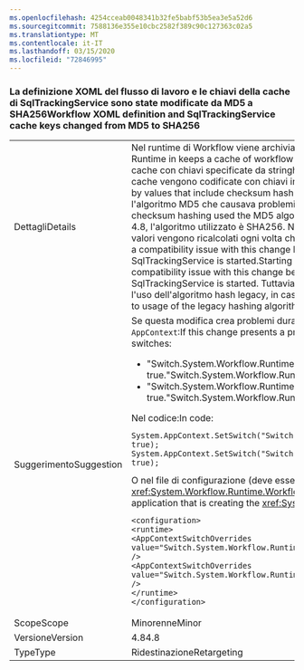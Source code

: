 ```yaml
---
ms.openlocfilehash: 4254cceab0048341b32fe5babf53b5ea3e5a52d6
ms.sourcegitcommit: 7588136e355e10cbc2582f389c90c127363c02a5
ms.translationtype: MT
ms.contentlocale: it-IT
ms.lasthandoff: 03/15/2020
ms.locfileid: "72846995"
---
```

### <a name="workflow-xoml-definition-and-sqltrackingservice-cache-keys-changed-from-md5-to-sha256"></a><span data-ttu-id="be987-101">La definizione XOML del flusso di lavoro e le chiavi della cache di SqlTrackingService sono state modificate da MD5 a SHA256</span><span class="sxs-lookup"><span data-stu-id="be987-101">Workflow XOML definition and SqlTrackingService cache keys changed from MD5 to SHA256</span></span>

|   |   |
|---|---|
|<span data-ttu-id="be987-102">Dettagli</span><span class="sxs-lookup"><span data-stu-id="be987-102">Details</span></span>|<span data-ttu-id="be987-103">Nel runtime di Workflow viene archiviata una cache di definizioni del flusso di lavoro definite in XOML.</span><span class="sxs-lookup"><span data-stu-id="be987-103">The Workflow Runtime in keeps a cache of workflow definitions defined in XOML.</span></span> <span data-ttu-id="be987-104">Anche in SqlTrackingService viene archiviata una cache con chiavi specificate da stringhe.</span><span class="sxs-lookup"><span data-stu-id="be987-104">The SqlTrackingService also keeps a cache that is keyed by strings.</span></span> <span data-ttu-id="be987-105">Queste cache vengono codificate con chiavi in base ai valori che includono un valore hash di checksum.</span><span class="sxs-lookup"><span data-stu-id="be987-105">These caches are keyed by values that include checksum hash value.</span></span> <span data-ttu-id="be987-106">In .NET Framework 4.7.2 e versioni precedenti l'hash del checksum usava l'algoritmo MD5 che causava problemi nei sistemi abilitati per FIPS.</span><span class="sxs-lookup"><span data-stu-id="be987-106">In the .NET Framework 4.7.2 and earlier versions, this checksum hashing used the MD5 algorithm, which caused issues on FIPS-enabled systems.</span></span> <span data-ttu-id="be987-107">A partire da .NET Framework 4.8, l'algoritmo utilizzato è SHA256. Non dovrebbe esserci un problema di compatibilità con questa modifica perché i valori vengono ricalcolati ogni volta che viene avviato il Runtime del flusso di lavoro e SqlTrackingService.There shouldt be a compatibility issue with this change because the values are recalculated each time the Workflow Runtime and SqlTrackingService is started.</span><span class="sxs-lookup"><span data-stu-id="be987-107">Starting with the .NET Framework 4.8, the algorithm used is SHA256.There shouldn't be a compatibility issue with this change because the values are recalculated each time the Workflow Runtime and SqlTrackingService is started.</span></span> <span data-ttu-id="be987-108">Tuttavia, sono state specificate modalità non standard per consentire ai clienti di ripristinare l'uso dell'algoritmo hash legacy, in caso di necessità.</span><span class="sxs-lookup"><span data-stu-id="be987-108">However, we have provided quirks to allow customers to revert back to usage of the legacy hashing algorithm, if necessary.</span></span>|
|<span data-ttu-id="be987-109">Suggerimento</span><span class="sxs-lookup"><span data-stu-id="be987-109">Suggestion</span></span>|<span data-ttu-id="be987-110">Se questa modifica crea problemi durante l'esecuzione dei flussi di lavoro, provare a impostare una o entrambe le opzioni <code>AppContext</code>:</span><span class="sxs-lookup"><span data-stu-id="be987-110">If this change presents a problem when executing workflows, try setting one or both of the <code>AppContext</code> switches:</span></span><ul><li><span data-ttu-id="be987-111">&quot;Switch.System.Workflow.Runtime.UseLegacyHashForWorkflowDefinitionDispenserCacheKey&quot; su true.</span><span class="sxs-lookup"><span data-stu-id="be987-111">&quot;Switch.System.Workflow.Runtime.UseLegacyHashForWorkflowDefinitionDispenserCacheKey&quot; to true.</span></span></li><li><span data-ttu-id="be987-112">&quot;Switch.System.Workflow.Runtime.UseLegacyHashForSqlTrackingCacheKey&quot; su true.</span><span class="sxs-lookup"><span data-stu-id="be987-112">&quot;Switch.System.Workflow.Runtime.UseLegacyHashForSqlTrackingCacheKey&quot; to true.</span></span></li></ul><span data-ttu-id="be987-113">Nel codice:</span><span class="sxs-lookup"><span data-stu-id="be987-113">In code:</span></span><pre><code class="lang-csharp">System.AppContext.SetSwitch(&quot;Switch.System.Workflow.Runtime.UseLegacyHashForWorkflowDefinitionDispenserCacheKey&quot;, true);&#13;&#10;System.AppContext.SetSwitch(&quot;Switch.System.Workflow.Runtime.UseLegacyHashForSqlTrackingCacheKey&quot;, true);&#13;&#10;</code></pre><span data-ttu-id="be987-114">O nel file di configurazione (deve essere il file di configurazione per l'applicazione con cui si sta creando l'oggetto <xref:System.Workflow.Runtime.WorkflowRuntime>):</span><span class="sxs-lookup"><span data-stu-id="be987-114">Or in the configuration file (this needs to be in the config file for the application that is creating the <xref:System.Workflow.Runtime.WorkflowRuntime> object):</span></span><pre><code class="lang-xml">&lt;configuration&gt;&#13;&#10;&lt;runtime&gt;&#13;&#10;&lt;AppContextSwitchOverrides value=&quot;Switch.System.Workflow.Runtime.UseLegacyHashForWorkflowDefinitionDispenserCacheKey=true&quot; /&gt;&#13;&#10;&lt;AppContextSwitchOverrides value=&quot;Switch.System.Workflow.Runtime.UseLegacyHashForSqlTrackingCacheKeytrue&quot; /&gt;&#13;&#10;&lt;/runtime&gt;&#13;&#10;&lt;/configuration&gt;&#13;&#10;</code></pre>|
|<span data-ttu-id="be987-115">Scope</span><span class="sxs-lookup"><span data-stu-id="be987-115">Scope</span></span>|<span data-ttu-id="be987-116">Minorenne</span><span class="sxs-lookup"><span data-stu-id="be987-116">Minor</span></span>|
|<span data-ttu-id="be987-117">Versione</span><span class="sxs-lookup"><span data-stu-id="be987-117">Version</span></span>|<span data-ttu-id="be987-118">4.8</span><span class="sxs-lookup"><span data-stu-id="be987-118">4.8</span></span>|
|<span data-ttu-id="be987-119">Type</span><span class="sxs-lookup"><span data-stu-id="be987-119">Type</span></span>|<span data-ttu-id="be987-120">Ridestinazione</span><span class="sxs-lookup"><span data-stu-id="be987-120">Retargeting</span></span>|
